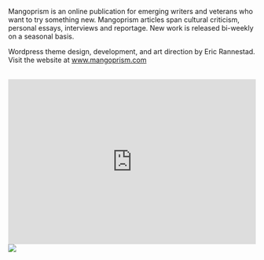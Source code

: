 Mangoprism is an online publication for emerging writers and veterans who want to try something new. Mangoprism articles span cultural criticism, personal essays, interviews and reportage. New work is released bi-weekly on a seasonal basis. 

Wordpress theme design, development, and art direction by Eric Rannestad. Visit the website at <a href="https://mangoprism.com/">www.mangoprism.com</a>

<br>

<div style="padding:66.67% 0 0 0;position:relative;"><iframe src="https://player.vimeo.com/video/466084460?autoplay=1&loop=1&title=0&byline=0&portrait=0" style="position:absolute;top:0;left:0;width:100%;height:100%;" frameborder="0" allow="autoplay; fullscreen" allowfullscreen></iframe></div>
<script src="https://player.vimeo.com/api/player.js"></script>

<img src='design-portfolio/mangoprism/mangoprism-presentation_bottomAlt.jpg'>